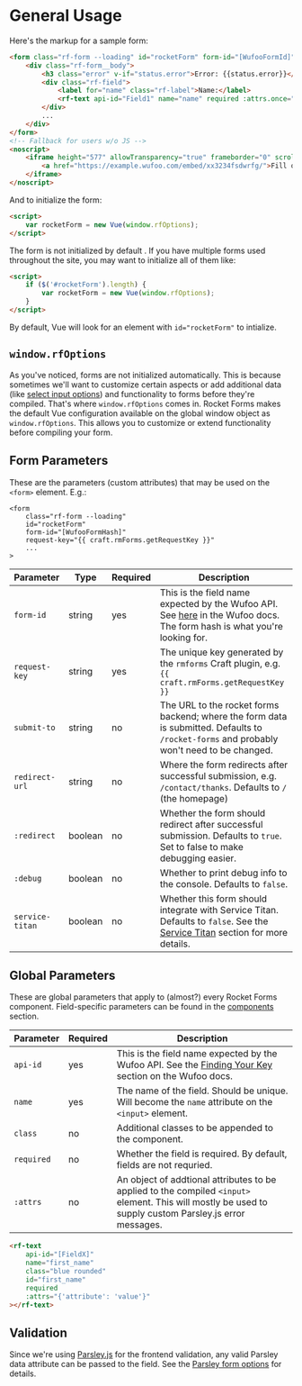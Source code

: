 # General Usage

Here's the markup for a sample form:

```html
<form class="rf-form --loading" id="rocketForm" form-id="[WufooFormId]">
    <div class="rf-form__body">
        <h3 class="error" v-if="status.error">Error: {{status.error}}</h3>
        <div class="rf-field">
            <label for="name" class="rf-label">Name:</label>
            <rf-text api-id="Field1" name="name" required :attrs.once="{'data-parsley-required-message': 'Please provide your name'}"></rf-text>
        </div>
        ...
    </div>
</form>
<!-- Fallback for users w/o JS -->
<noscript>
    <iframe height="577" allowTransparency="true" frameborder="0" scrolling="no" style="width:100%;border:none" src="https://example.wufoo.com/embed/xx3234fsdwrfg/">
        <a href="https://example.wufoo.com/embed/xx3234fsdwrfg/">Fill out this form.</a>
    </iframe>
</noscript>
```

And to initialize the form:

```html
<script>
    var rocketForm = new Vue(window.rfOptions);
</script>
```

The form is not initialized by default . If you have multiple forms used throughout the site, you may want to initialize all of them like:

```html
<script>
    if ($('#rocketForm').length) {
        var rocketForm = new Vue(window.rfOptions);
    }  
</script>
```

<aside class="notice">
    By default, Vue will look for an element with <code>id="rocketForm"</code> to intialize.
</aside>

## `window.rfOptions`

As you've noticed, forms are not initialized automatically. This is because sometimes we'll want to customize certain aspects or add additional data (like [select input options](#select)) and functionality to forms before they're compiled. That's where `window.rfOptions` comes in. Rocket Forms makes the default Vue configuration available on the global window object as `window.rfOptions`. This allows you to customize or extend functionality before compiling your form.

## Form Parameters

These are the parameters (custom attributes) that may be used on the `<form>` element. E.g.:

```
<form
    class="rf-form --loading"
    id="rocketForm"
    form-id="[WufooFormHash]"
    request-key="{{ craft.rmForms.getRequestKey }}"
    ...
>
```

Parameter    | Type | Required | Description
------------ | -----| -------- | -----------
`form-id` | string | yes | This is the field name expected by the Wufoo API. See [here](http://help.wufoo.com/articles/en_US/SurveyMonkeyArticleType/Templating#api) in the Wufoo docs. The form hash is what you're looking for.
`request-key` | string | yes | The unique key generated by the `rmforms` Craft plugin, e.g. `{{ craft.rmForms.getRequestKey }}`
`submit-to` | string | no | The URL to the rocket forms backend; where the form data is submitted. Defaults to `/rocket-forms` and probably won't need to be changed.
`redirect-url` | string | no | Where the form redirects after successful submission, e.g. `/contact/thanks`. Defaults to `/` (the homepage)
`:redirect` | boolean | no | Whether the form should redirect after successful submission. Defaults to `true`. Set to false to make debugging easier.
`:debug` | boolean | no | Whether to print debug info to the console. Defaults to `false`.
`service-titan` | boolean | no | Whether this form should integrate with Service Titan. Defaults to `false`. See the [Service Titan](#service-titan) section for more details.

## Global Parameters

These are global parameters that apply to (almost?) every Rocket Forms component. Field-specific parameters can be found in the [components](#components) section.

Parameter    | Required | Description
------------ | ------- | -----------
`api-id` | yes | This is the field name expected by the Wufoo API. See the [Finding Your Key](http://help.wufoo.com/articles/en_US/SurveyMonkeyArticleType/Wufoo-REST-API-V3) section on the Wufoo docs.
`name` | yes | The name of the field. Should be unique. Will become the `name` attribute on the `<input>` element.
`class` | no | Additional classes to be appended to the component.
`required` | no | Whether the field is required. By default, fields are not requried.
`:attrs` | no | An object of addtional attributes to be applied to the compiled `<input>` element. This will mostly be used to supply custom Parsley.js error messages.

```html
<rf-text
    api-id="[FieldX]"
    name="first_name"
    class="blue rounded"
    id="first_name"
    required
    :attrs="{'attribute': 'value'}"
></rf-text>
```

## Validation

Since we're using [Parsley.js](http://parsleyjs.org/) for the frontend validation, any valid Parsley data attribute can be passed to the field. See the [Parsley form options](http://parsleyjs.org/doc/index.html#psly-usage-form) for details.
